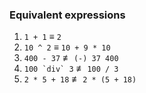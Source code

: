 ### Equivalent expressions
1. `1 + 1` ≡ `2`
2. `10 ^ 2` ≡ `10 + 9 * 10`
3. `400 - 37` ≢ `(-) 37 400`
4. ``100 `div` 3`` ≢ `100 / 3`
5. `2 * 5 + 18` ≢ `2 * (5 + 18)`